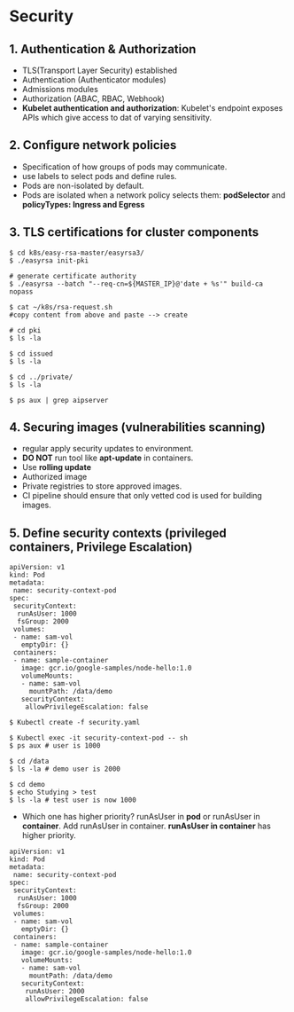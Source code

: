 # Security

## 1. Authentication & Authorization
* TLS(Transport Layer Security) established
* Authentication (Authenticator modules)
* Admissions modules
* Authorization (ABAC, RBAC, Webhook)
* **Kubelet authentication and authorization**: Kubelet's endpoint exposes APIs which give access to dat of varying sensitivity.

## 2. Configure network policies
* Specification of how groups of pods may communicate.
* use labels to select pods and define rules.
* Pods are non-isolated by default.
* Pods are isolated when a network policy selects them: **podSelector** and **policyTypes: Ingress and Egress**

## 3. TLS certifications for cluster components

```
$ cd k8s/easy-rsa-master/easyrsa3/
$ ./easyrsa init-pki

# generate certificate authority
$ ./easyrsa --batch "--req-cn=${MASTER_IP}@'date + %s'" build-ca nopass

$ cat ~/k8s/rsa-request.sh
#copy content from above and paste --> create

# cd pki
$ ls -la

$ cd issued
$ ls -la

$ cd ../private/
$ ls -la

$ ps aux | grep aipserver

```

## 4. Securing images (vulnerabilities scanning)
* regular apply security updates to environment.
* **DO NOT** run tool like **apt-update** in containers.
* Use **rolling update**
* Authorized image
* Private registries to store approved images.
* CI pipeline should ensure that only vetted cod is used for building images.

## 5. Define security contexts (privileged containers, Privilege Escalation)
```
apiVersion: v1
kind: Pod
metadata:
 name: security-context-pod
spec:
 securityContext:
  runAsUser: 1000
  fsGroup: 2000
 volumes:
 - name: sam-vol
   emptyDir: {}
 containers:
 - name: sample-container
   image: gcr.io/google-samples/node-hello:1.0
   volumeMounts:
   - name: sam-vol
     mountPath: /data/demo
   securityContext:
    allowPrivilegeEscalation: false
```
```
$ Kubectl create -f security.yaml

$ Kubectl exec -it security-context-pod -- sh
$ ps aux # user is 1000

$ cd /data
$ ls -la # demo user is 2000

$ cd demo
$ echo Studying > test
$ ls -la # test user is now 1000
```

* Which one has higher priority? runAsUser in **pod** or runAsUser in **container**. Add runAsUser in container. **runAsUser in container** has higher priority.
```
apiVersion: v1
kind: Pod
metadata:
 name: security-context-pod
spec:
 securityContext:
  runAsUser: 1000
  fsGroup: 2000
 volumes:
 - name: sam-vol
   emptyDir: {}
 containers:
 - name: sample-container
   image: gcr.io/google-samples/node-hello:1.0
   volumeMounts:
   - name: sam-vol
     mountPath: /data/demo
   securityContext:
    runAsUser: 2000
    allowPrivilegeEscalation: false
```
